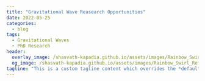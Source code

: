 ```yaml
---
title: "Gravitational Wave Reasearch Opportunities"
date: 2022-05-25
categories:
  - blog
tags:
  - Gravitational Waves
  - PhD Research
header:
  overlay_image: /shasvath-kapadia.github.io/assets/images/Rainbow_Swirl_Refracted.jpg
  og_image: /shasvath-kapadia.github.io/assets/images/Rainbow_Swirl_Refracted.jpg
tagline: "This is a custom tagline content which overrides the *default* page excerpt."
---
```

